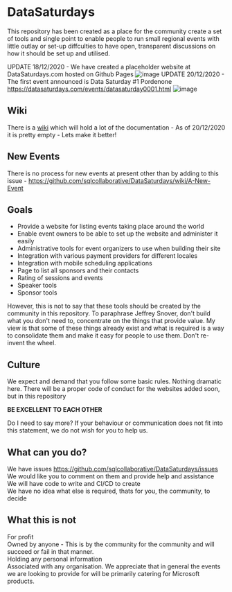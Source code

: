 # DataSaturdays

This repository has been created as a place for the community create a set of tools and single point to enable people to run small regional events with little outlay or set-up diffculties to have open, transparent discussions on how it should be set up and utilised.

UPDATE 18/12/2020 - We have created a placeholder website at DataSaturdays.com hosted on Github Pages
![image](https://user-images.githubusercontent.com/6729780/102750927-b229c200-435e-11eb-9daf-e4c730f29e04.png)
UPDATE 20/12/2020 - The first event announced is Data Saturday #1 Pordenone https://datasaturdays.com/events/datasaturday0001.html
![image](https://user-images.githubusercontent.com/6729780/102750968-c372ce80-435e-11eb-922b-066f5eb0dbc2.png)
## Wiki

There is a [wiki](https://github.com/sqlcollaborative/DataSaturdays/wiki) which will hold a lot of the documentation - As of 20/12/2020 it is pretty empty - Lets make it better!

## New Events

There is no process for new events at present other than by adding to this issue - https://github.com/sqlcollaborative/DataSaturdays/wiki/A-New-Event

## Goals

- Provide a website for listing events taking place around the world
- Enable event owners to be able to set up the website and administer it easily
- Administrative tools for event organizers to use when building their site
- Integration with various payment providers for different locales
- Integration with mobile scheduling applications
- Page to list all sponsors and their contacts
- Rating of sessions and events
- Speaker tools
- Sponsor tools

However, this is not to say that these tools should be created by the community in this repository. To paraphrase Jeffrey Snover, don't build what you don't need to, concentrate on the things that provide value. My view is that some of these things already exist and what is required is a way to consolidate them and make it easy for people to use them. Don't re-invent the wheel.

## Culture

We expect and demand that you follow some basic rules. Nothing dramatic here. There will be a proper code of conduct for the websites added soon, but in this repository

**BE EXCELLENT TO EACH OTHER**

Do I need to say more? 
If your behaviour or communication does not fit into this statement, we do not wish for you to help us.

## What can you do?

We have issues https://github.com/sqlcollaborative/DataSaturdays/issues   
We would like you to comment on them and provide help and assistance  
We will have code to write and CI/CD to create  
We have no idea what else is required, thats for you, the community, to decide  

## What this is not

For profit  
Owned by anyone - This is by the community for the community and will succeed or fail in that manner.  
Holding any personal information  
Associated with any organisation. We appreciate that in general the events we are looking to provide for will be primarily catering for Microsoft products.  


